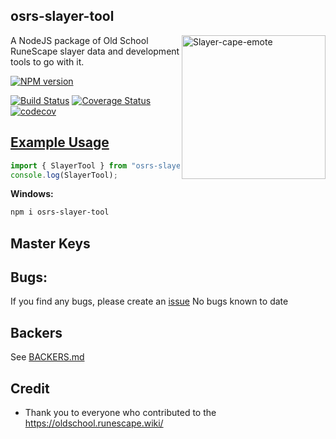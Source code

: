 ##

<h2>osrs-slayer-tool </h2>
<img   align='right'src="https://i.ibb.co/x3tcMM6/Slayer-cape-emote.gif" alt="Slayer-cape-emote" border="0" width="230">
<p>A NodeJS package of Old School RuneScape slayer data and development tools to go with it.</p>

<span class="badge-npmversion"><a href="https://npmjs.org/package/osrs-quest-tool" title="View this project on NPM"><img src="https://img.shields.io/npm/v/badges.svg" alt="NPM version" /></a></span>

[![Build Status](https://travis-ci.org/cerniglj1/osrs-slayer-tool.svg?branch=master)](https://travis-ci.org/cerniglj1/osrs-slayer-tool) [![Coverage Status](https://coveralls.io/repos/github/cerniglj1/osrs-slayer-tool/badge.svg?branch=master)](https://coveralls.io/github/cerniglj1/osrs-slayer-tool?branch=master) [![codecov](https://codecov.io/gh/cerniglj1/osrs-slayer-tool/branch/master/graph/badge.svg)](https://codecov.io/gh/cerniglj1/osrs-slayer-tool)

## [Example Usage](test.js)

```js
import { SlayerTool } from "osrs-slayer-tool";
console.log(SlayerTool);
```

**Windows:**

```bash
npm i osrs-slayer-tool
```

## Master Keys

## Bugs:

If you find any bugs, please create an [issue](https://github.com/cerniglj1/osrs-slayer-tool/issues)
No bugs known to date

## Backers

See [BACKERS.md](BACKERS.md)

## Credit

- Thank you to everyone who contributed to the https://oldschool.runescape.wiki/
